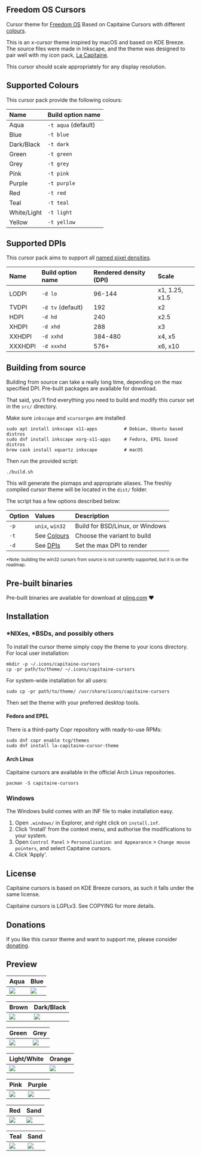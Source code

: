 ## Freedom OS Cursors

Cursor theme for [Freedom OS][freedomos] Based on Capitaine Cursors with different [colours][colour].

[freedomos]: https://freedom-os.sourceforge.io/
[colour]: https://github.com/hsbasu/freedomos-cursors#supported-colours

This is an x-cursor theme inspired by macOS and based on KDE Breeze.
The source files were made in Inkscape, and the theme was designed to pair well with my icon pack, [La Capitaine][la-capitaine-icons].

[la-capitaine-icons]: https://github.com/keeferrourke/la-capitaine-icon-theme

This cursor should scale appropriately for any display resolution.

## Supported Colours

This cursor pack provide the following colours:

| Name        | Build option name   |
| :---------  | :------------------ |
| Aqua        | `-t aqua` (default) |
| Blue        | `-t blue`           |
| Dark/Black  | `-t dark`           |
| Green       | `-t green`          |
| Grey        | `-t grey`           |
| Pink        | `-t pink`           |
| Purple      | `-t purple`         |
| Red         | `-t red`            |
| Teal        | `-t teal`           |
| White/Light | `-t light`          |
| Yellow      | `-t yellow`        |

## Supported DPIs

This cursor pack aims to support all [named pixel densities][named-dpi].

[named-dpi]: https://en.wikipedia.org/wiki/Pixel_density#Named_pixel_densities

| Name    | Build option name | Rendered density (DPI) | Scale          |
| :------ | :---------------- | :--------------------- | :------------- |
| LODPI   | `-d lo`           | 96-144                 | x1, 1.25, x1.5 |
| TVDPI   | `-d tv` (default) | 192                    | x2             |
| HDPI    | `-d hd`           | 240                    | x2.5           |
| XHDPI   | `-d xhd`          | 288                    | x3             |
| XXHDPI  | `-d xxhd`         | 384-480                | x4, x5         |
| XXXHDPI | `-d xxxhd`        | 576+                   | x6, x10        |

## Building from source

Building from source can take a really long time, depending on the max specified DPI.
Pre-built packages are available for download.

That said, you'll find everything you need to build and modify this cursor set in the `src/` directory.

Make sure `inkscape` and `xcursorgen` are installed

```
sudo apt install inkscape x11-apps          # Debian, Ubuntu based distros
sudo dnf install inkscape xorg-x11-apps     # Fedora, EPEL based distros
brew cask install xquartz inkscape          # macOS
```

Then run the provided script:

```
./build.sh
```

This will generate the pixmaps and appropriate aliases.
The freshly compiled cursor theme will be located in the `dist/` folder.

The script has a few options described below:

| Option | Values                | Description                     |
| :----- | :-------------------- | :------------------------------ |
| `-p`   | `unix`, `win32`       | Build for BSD/Linux, or Windows |
| `-t`   | See [Colours][colour] | Choose the variant to build     |
| `-d`   | See [DPIs][dpi]       | Set the max DPI to render       |

[dpi]: https://github.com/hsbasu/freedomos-cursors#supported-dpis

<small>*Note: building the win32 cursors from source is not currently supported, but it is on the roadmap.</small>

## Pre-built binaries

Pre-built binaries are available for download at [pling.com](https://www.pling.com/p/1148692) :heart:

## Installation

### \*NIXes, \*BSDs, and possibly others

To install the cursor theme simply copy the theme to your icons directory.
For local user installation:

```
mkdir -p ~/.icons/capitaine-cursors
cp -pr path/to/theme/ ~/.icons/capitaine-cursors
```

For system-wide installation for all users:

```
sudo cp -pr path/to/theme/ /usr/share/icons/capitaine-cursors
```

Then set the theme with your preferred desktop tools.

#### Fedora and EPEL

There is a third-party Copr repository with ready-to-use RPMs:

```
sudo dnf copr enable tcg/themes
sudo dnf install la-capitaine-cursor-theme
```

#### Arch Linux

Capitaine cursors are available in the official Arch Linux repositories.

```
pacman -S capitaine-cursors
```

### Windows

The Windows build comes with an INF file to make installation easy.

 1. Open `.windows/` in Explorer, and right click on `install.inf`.
 2. Click 'Install' from the context menu, and authorise the modifications to your system.
 3. Open `Control Panel` > `Personalisation and Appearance` > `Change mouse pointers`, and select Capitaine cursors.
 4. Click 'Apply'.

## License

Capitaine cursors is based on KDE Breeze cursors, as such it falls under the same license.

Capitaine cursors is LGPLv3. See COPYING for more details.

## Donations

If you like this cursor theme and want to support me, please consider [donating](https://paypal.me/keeferrourke).

## Preview

| Aqua                  | Blue                  |
| --------------------- | --------------------- |
| ![](preview/aqua.png) | ![](preview/blue.png) |

| Brown                  | Dark/Black            |
| ---------------------- | --------------------- |
| ![](preview/brown.png) | ![](preview/dark.png) |

| Green                  | Grey                  |
| ---------------------- | --------------------- |
| ![](preview/green.png) | ![](preview/grey.png) |

| Light/White            | Orange                  |
| ---------------------- | ----------------------- |
| ![](preview/light.png) | ![](preview/orange.png) |

| Pink                  | Purple                  |
| --------------------- | ----------------------- |
| ![](preview/pink.png) | ![](preview/purple.png) |

| Red                  | Sand                  |
| -------------------- | --------------------- |
| ![](preview/red.png) | ![](preview/sand.png) |

| Teal                  | Sand                  |
| --------------------- | --------------------- |
| ![](preview/teal.png) | ![](preview/sand.png) |
